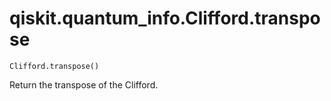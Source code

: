 # qiskit.quantum\_info.Clifford.transpose

`Clifford.transpose()`

Return the transpose of the Clifford.

